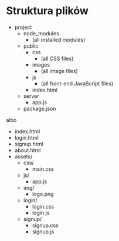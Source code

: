 # Struktura plików 

- project
  - node_modules
    - (all installed modules)
  - public
    - css
      - (all CSS files)
    - images
      - (all image files)
    - js
      - (all front-end JavaScript files)
    - index.html
  - server
    - app.js
  - package.json

albo 

- index.html
- login.html
- signup.html
- about.html
- assets/
  - css/
    - main.css
  - js/
    - app.js
  - img/
    - logo.png
  - login/
    - login.css
    - login.js
  - signup/
    - signup.css
    - signup.js